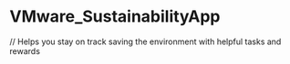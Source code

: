 # VMware_SustainabilityApp

// Helps you stay on track saving the environment with helpful tasks and rewards
